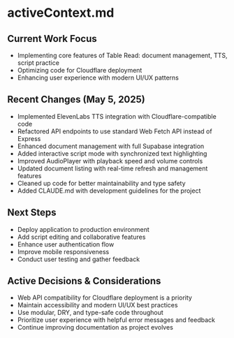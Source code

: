 # activeContext.md

## Current Work Focus

- Implementing core features of Table Read: document management, TTS, script practice
- Optimizing code for Cloudflare deployment
- Enhancing user experience with modern UI/UX patterns

## Recent Changes (May 5, 2025)

- Implemented ElevenLabs TTS integration with Cloudflare-compatible code
- Refactored API endpoints to use standard Web Fetch API instead of Express
- Enhanced document management with full Supabase integration
- Added interactive script mode with synchronized text highlighting
- Improved AudioPlayer with playback speed and volume controls
- Updated document listing with real-time refresh and management features
- Cleaned up code for better maintainability and type safety
- Added CLAUDE.md with development guidelines for the project

## Next Steps

- Deploy application to production environment
- Add script editing and collaborative features
- Enhance user authentication flow
- Improve mobile responsiveness
- Conduct user testing and gather feedback

## Active Decisions & Considerations

- Web API compatibility for Cloudflare deployment is a priority
- Maintain accessibility and modern UI/UX best practices
- Use modular, DRY, and type-safe code throughout
- Prioritize user experience with helpful error messages and feedback
- Continue improving documentation as project evolves
